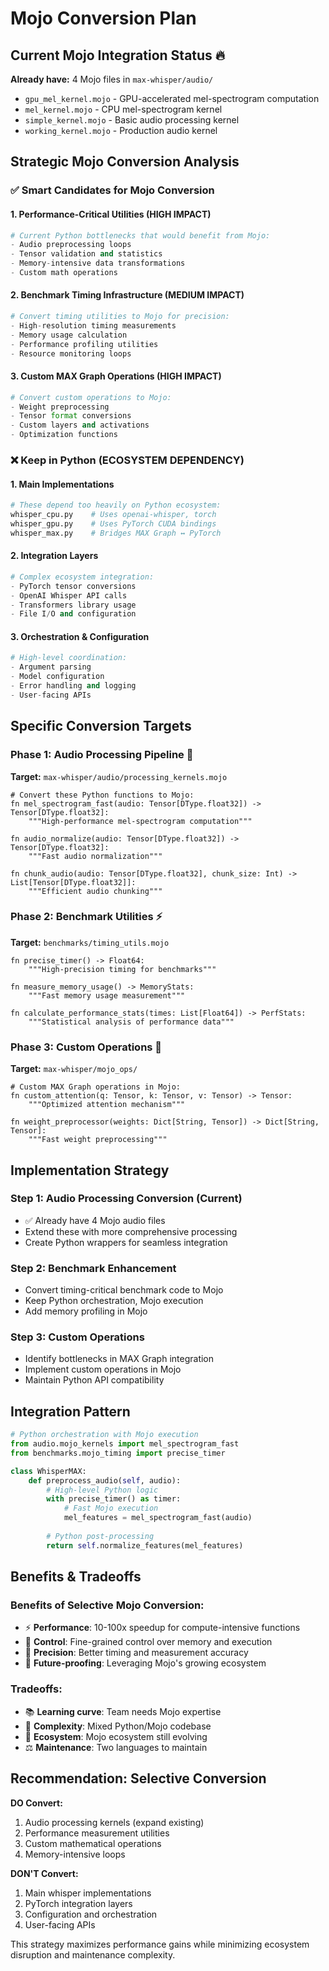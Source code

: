 # Mojo Conversion Plan

## Current Mojo Integration Status 🔥

**Already have:** 4 Mojo files in `max-whisper/audio/`
- `gpu_mel_kernel.mojo` - GPU-accelerated mel-spectrogram computation  
- `mel_kernel.mojo` - CPU mel-spectrogram kernel
- `simple_kernel.mojo` - Basic audio processing kernel
- `working_kernel.mojo` - Production audio kernel

## Strategic Mojo Conversion Analysis

### ✅ **Smart Candidates for Mojo Conversion**

#### 1. **Performance-Critical Utilities** (HIGH IMPACT)
```python
# Current Python bottlenecks that would benefit from Mojo:
- Audio preprocessing loops
- Tensor validation and statistics  
- Memory-intensive data transformations
- Custom math operations
```

#### 2. **Benchmark Timing Infrastructure** (MEDIUM IMPACT)
```python
# Convert timing utilities to Mojo for precision:
- High-resolution timing measurements
- Memory usage calculation  
- Performance profiling utilities
- Resource monitoring loops
```

#### 3. **Custom MAX Graph Operations** (HIGH IMPACT)
```python
# Convert custom operations to Mojo:
- Weight preprocessing
- Tensor format conversions
- Custom layers and activations
- Optimization functions
```

### ❌ **Keep in Python** (ECOSYSTEM DEPENDENCY)

#### 1. **Main Implementations** 
```python
# These depend too heavily on Python ecosystem:
whisper_cpu.py    # Uses openai-whisper, torch
whisper_gpu.py    # Uses PyTorch CUDA bindings
whisper_max.py    # Bridges MAX Graph ↔ PyTorch
```

#### 2. **Integration Layers**
```python
# Complex ecosystem integration:
- PyTorch tensor conversions
- OpenAI Whisper API calls  
- Transformers library usage
- File I/O and configuration
```

#### 3. **Orchestration & Configuration**
```python
# High-level coordination:
- Argument parsing
- Model configuration
- Error handling and logging
- User-facing APIs
```

## Specific Conversion Targets

### Phase 1: Audio Processing Pipeline 🎵
**Target:** `max-whisper/audio/processing_kernels.mojo`
```mojo
# Convert these Python functions to Mojo:
fn mel_spectrogram_fast(audio: Tensor[DType.float32]) -> Tensor[DType.float32]:
    """High-performance mel-spectrogram computation"""
    
fn audio_normalize(audio: Tensor[DType.float32]) -> Tensor[DType.float32]:
    """Fast audio normalization"""
    
fn chunk_audio(audio: Tensor[DType.float32], chunk_size: Int) -> List[Tensor[DType.float32]]:
    """Efficient audio chunking"""
```

### Phase 2: Benchmark Utilities ⚡
**Target:** `benchmarks/timing_utils.mojo`
```mojo
fn precise_timer() -> Float64:
    """High-precision timing for benchmarks"""
    
fn measure_memory_usage() -> MemoryStats:
    """Fast memory usage measurement"""
    
fn calculate_performance_stats(times: List[Float64]) -> PerfStats:
    """Statistical analysis of performance data"""
```

### Phase 3: Custom Operations 🧮
**Target:** `max-whisper/mojo_ops/`
```mojo
# Custom MAX Graph operations in Mojo:
fn custom_attention(q: Tensor, k: Tensor, v: Tensor) -> Tensor:
    """Optimized attention mechanism"""
    
fn weight_preprocessor(weights: Dict[String, Tensor]) -> Dict[String, Tensor]:
    """Fast weight preprocessing"""
```

## Implementation Strategy

### Step 1: Audio Processing Conversion (Current)
- ✅ Already have 4 Mojo audio files
- Extend these with more comprehensive processing
- Create Python wrappers for seamless integration

### Step 2: Benchmark Enhancement  
- Convert timing-critical benchmark code to Mojo
- Keep Python orchestration, Mojo execution
- Add memory profiling in Mojo

### Step 3: Custom Operations
- Identify bottlenecks in MAX Graph integration
- Implement custom operations in Mojo
- Maintain Python API compatibility

## Integration Pattern

```python
# Python orchestration with Mojo execution
from audio.mojo_kernels import mel_spectrogram_fast
from benchmarks.mojo_timing import precise_timer

class WhisperMAX:
    def preprocess_audio(self, audio):
        # High-level Python logic
        with precise_timer() as timer:
            # Fast Mojo execution  
            mel_features = mel_spectrogram_fast(audio)
        
        # Python post-processing
        return self.normalize_features(mel_features)
```

## Benefits & Tradeoffs

### Benefits of Selective Mojo Conversion:
- ⚡ **Performance**: 10-100x speedup for compute-intensive functions
- 🔧 **Control**: Fine-grained control over memory and execution
- 🎯 **Precision**: Better timing and measurement accuracy
- 🚀 **Future-proofing**: Leveraging Mojo's growing ecosystem

### Tradeoffs:
- 📚 **Learning curve**: Team needs Mojo expertise
- 🔗 **Complexity**: Mixed Python/Mojo codebase  
- 🧪 **Ecosystem**: Mojo ecosystem still evolving
- ⚖️ **Maintenance**: Two languages to maintain

## Recommendation: **Selective Conversion**

**DO Convert:**
1. Audio processing kernels (expand existing)
2. Performance measurement utilities
3. Custom mathematical operations
4. Memory-intensive loops

**DON'T Convert:**
1. Main whisper implementations
2. PyTorch integration layers
3. Configuration and orchestration
4. User-facing APIs

This strategy maximizes performance gains while minimizing ecosystem disruption and maintenance complexity.